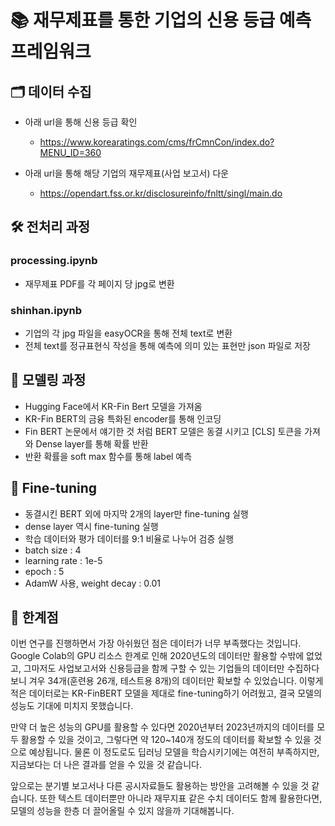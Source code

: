 # 📚 재무제표를 통한 기업의 신용 등급 예측 프레임워크

## 🗂️ 데이터 수집
- 아래 url을 통해 신용 등급 확인
  - https://www.korearatings.com/cms/frCmnCon/index.do?MENU_ID=360

- 아래 url을 통해 해당 기업의 재무제표(사업 보고서) 다운
  - https://opendart.fss.or.kr/disclosureinfo/fnltt/singl/main.do  

## 🛠️ 전처리 과정

### processing.ipynb
- 재무제표 PDF를 각 페이지 당 jpg로 변환

### shinhan.ipynb
- 기업의 각 jpg 파일을 easyOCR을 통해 전체 text로 변환
- 전체 text를 정규표현식 작성을 통해 예측에 의미 있는 표현만 json 파일로 저장

## 🤖 모델링 과정
- Hugging Face에서 KR-Fin Bert 모델을 가져옴
- KR-Fin BERT의 금융 특화된 encoder를 통해 인코딩
- Fin BERT 논문에서 얘기한 것 처럼 BERT 모델은 동결 시키고 [CLS] 토큰을 가져와 Dense layer를 통해 확률 반환
- 반환 확률을 soft max 함수를 통해 label 예측


## 🎯 Fine-tuning
- 동결시킨 BERT 외에 마지막 2개의 layer만 fine-tuning 실행
- dense layer 역시 fine-tuning 실행
- 학습 데이터와 평가 데이터를 9:1 비율로 나누어 검증 실행
- batch size : 4 
- learning rate : 1e-5
- epoch : 5
- AdamW 사용, weight decay : 0.01

## 📝 한계점 
이번 연구를 진행하면서 가장 아쉬웠던 점은 데이터가 너무 부족했다는 것입니다. Google Colab의 GPU 리소스 한계로 인해 2020년도의 데이터만 활용할 수밖에 없었고, 그마저도 사업보고서와 신용등급을 함께 구할 수 있는 기업들의 데이터만 수집하다 보니 겨우 34개(훈련용 26개, 테스트용 8개)의 데이터만 확보할 수 있었습니다. 이렇게 적은 데이터로는 KR-FinBERT 모델을 제대로 fine-tuning하기 어려웠고, 결국 모델의 성능도 기대에 미치지 못했습니다.

만약 더 높은 성능의 GPU를 활용할 수 있다면 2020년부터 2023년까지의 데이터를 모두 활용할 수 있을 것이고, 그렇다면 약 120~140개 정도의 데이터를 확보할 수 있을 것으로 예상됩니다. 물론 이 정도로도 딥러닝 모델을 학습시키기에는 여전히 부족하지만, 지금보다는 더 나은 결과를 얻을 수 있을 것 같습니다.

앞으로는 분기별 보고서나 다른 공시자료들도 활용하는 방안을 고려해볼 수 있을 것 같습니다. 또한 텍스트 데이터뿐만 아니라 재무지표 같은 수치 데이터도 함께 활용한다면, 모델의 성능을 한층 더 끌어올릴 수 있지 않을까 기대해봅니다.
